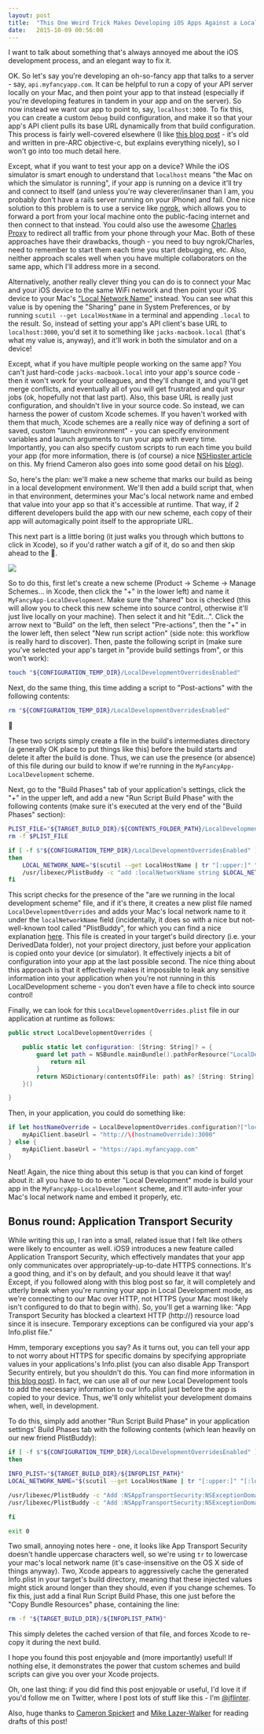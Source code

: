 ```yaml
---
layout: post
title:  "This One Weird Trick Makes Developing iOS Apps Against a Local Server Way Easier"
date:   2015-10-09 00:56:00
---
```


I want to talk about something that's always annoyed me about the iOS development process, and an elegant way to fix it.

OK. So let's say you're developing an oh-so-fancy app that talks to a server - say, `api.myfancyapp.com`. It can be helpful to run a copy of your API server locally on your Mac, and then point your app to that instead (especially if you're developing features in tandem in your app and on the server). So now instead we want our app to point to, say, `localhost:3000`. To fix this, you can create a custom `Debug` build configuration, and make it so that your app's API client pulls its base URL dynamically from that build configuration. This process is fairly well-covered elsewhere (I like [this blog post][0] - it's old and written in pre-ARC objective-c, but explains everything nicely), so I won't go into too much detail here.

Except, what if you want to test your app on a device? While the iOS simulator is smart enough to understand that `localhost` means "the Mac on which the simulator is running", if your app is running on a device it'll try and connect to itself (and unless you're way cleverer/insaner than I am, you probably don't have a rails server running on your iPhone) and fail. One nice solution to this problem is to use a service like [ngrok][1], which allows you to forward a port from your local machine onto the public-facing internet and then connect to that instead. You could also use the awesome [Charles Proxy][2] to redirect all traffic from your phone through your Mac. Both of these approaches have their drawbacks, though - you need to buy ngrok/Charles, need to remember to start them each time you start debugging, etc. Also, neither approach scales well when you have multiple collaborators on the same app, which I'll address more in a second.

Alternatively, another really clever thing you can do is to connect your Mac and your iOS device to the same WiFi network and then point your iOS device to your Mac's ["Local Network Name"][3] instead. You can see what this value is by opening the "Sharing" pane in System Preferences, or by running `scutil --get LocalHostName` in a terminal and appending `.local` to the result. So, instead of setting your app's API client's base URL to `localhost:3000`, you'd set it to something like `jacks-macbook.local` (that's what my value is, anyway), and it'll work in both the simulator and on a device!

Except, what if you have multiple people working on the same app? You can't just hard-code `jacks-macbook.local` into your app's source code - then it won't work for your colleagues, and they'll change it, and you'll get merge conflicts, and eventually all of you will get frustrated and quit your jobs (ok, hopefully not that last part). Also, this base URL is really just configuration, and shouldn't live in your source code. So instead, we can harness the power of custom Xcode schemes. If you haven't worked with them that much, Xcode schemes are a really nice way of defining a sort of saved, custom "launch environment" - you can specify environment variables and launch arguments to run your app with every time. Importantly, you can also specify custom scripts to run each time you build your app (for more information, there is (of course) a nice [NSHipster article][4] on this. My friend Cameron also goes into some good detail on his [blog][5]).

So, here's the plan: we'll make a new scheme that marks our build as being in a local development environment. We'll then add a build script that, when in that environment, determines your Mac's local network name and embed that value into your app so that it's accessible at runtime. That way, if 2 different developers build the app with our new scheme, each copy of their app will automagically point itself to the appropriate URL.

This next part is a little boring (it just walks you through which buttons to click in Xcode), so if you'd rather watch a gif of it, do so and then skip ahead to the 🐸.

<a href="/assets/letsmanagesomeschemes.gif" target="_blank"><div class='gif-container'><img src="/assets/letsmanagesomeschemes.gif"></div></a>

So to do this, first let's create a new scheme (Product → Scheme → Manage Schemes... in Xcode, then click the "+" in the lower left) and name it `MyFancyApp-LocalDevelopment`. Make sure the "shared" box is checked (this will allow you to check this new scheme into source control, otherwise it'll just live locally on your machine). Then select it and hit "Edit...". Click the arrow next to "Build" on the left, then select "Pre-actions", then the "+" in the lower left, then select "New run script action" (side note: this workflow is really hard to discover).  Then, paste the following script in (make sure you've selected your app's target in "provide build settings from", or this won't work):

```bash
touch "${CONFIGURATION_TEMP_DIR}/LocalDevelopmentOverridesEnabled"
```

Next, do the same thing, this time adding a script to "Post-actions" with the following contents:

```bash
rm "${CONFIGURATION_TEMP_DIR}/LocalDevelopmentOverridesEnabled"
```

🐸

These two scripts simply create a file in the build's intermediates directory (a generally OK place to put things like this) before the build starts and delete it after the build is done. Thus, we can use the presence (or absence) of this file during our build to know if we're running in the `MyFancyApp-LocalDevelopment` scheme.

Next, go to the "Build Phases" tab of your application's settings, click the "+" in the upper left, and add a new "Run Script Build Phase" with the following contents (make sure it's executed at the very end of the "Build Phases" section):

```bash
PLIST_FILE="${TARGET_BUILD_DIR}/${CONTENTS_FOLDER_PATH}/LocalDevelopmentOverrides.plist"
rm -f $PLIST_FILE

if [ -f $"${CONFIGURATION_TEMP_DIR}/LocalDevelopmentOverridesEnabled" ]
then
    LOCAL_NETWORK_NAME="$(scutil --get LocalHostName | tr "[:upper:]" "[:lower:]").local"
    /usr/libexec/PlistBuddy -c "add :localNetworkName string $LOCAL_NETWORK_NAME" $PLIST_FILE
fi
```

This script checks for the presence of the "are we running in the local development scheme" file, and if it's there, it creates a new plist file named `LocalDevelopmentOverrides` and adds your Mac's local network name to it under the `localNetworkName` field (incidentally, it does so with a nice but not-well-known tool called "PlistBuddy", for which you can find a nice explanation [here][6]. This file is created in your target's build directory (i.e. your DerivedData folder), not your project directory, just before your application is copied onto your device (or simulator). It effectively injects a bit of configuration into your app at the last possible second. The nice thing about this approach is that it effectively makes it impossible to leak any sensitive information into your application when you're not running in this LocalDevelopment scheme - you don't even have a file to check into source control!

Finally, we can look for this `LocalDevelopmentOverrides.plist` file in our application at runtime as follows:

```swift
public struct LocalDevelopmentOverrides {

    public static let configuration: [String: String]? = {
        guard let path = NSBundle.mainBundle().pathForResource("LocalDevelopmentOverrides", ofType: "plist") else {
            return nil
        }
        return NSDictionary(contentsOfFile: path) as? [String: String]
    }()

}
```

Then, in your application, you could do something like:

```swift
if let hostNameOverride = LocalDevelopmentOverrides.configuration?["localNetworkName"] {
    myApiClient.baseUrl = "http://\(hostnameOverride):3000"
} else {
    myApiClient.baseUrl = "https://api.myfancyapp.com"
}
```

Neat! Again, the nice thing about this setup is that you can kind of forget about it: all you have to do to enter "Local Development" mode is build your app in the `MyFancyApp-LocalDevelopment` scheme, and it'll auto-infer your Mac's local network name and embed it properly, etc.

Bonus round: Application Transport Security
---

While writing this up, I ran into a small, related issue that I felt like others were likely to encounter as well. iOS9 introduces a new feature called Application Transport Security, which effectively mandates that your app only communicates over appropriately-up-to-date HTTPS connections. It's a good thing, and it's on by default, and you should leave it that way! Except, if you followed along with this blog post so far, it will completely and utterly break when you're running your app in Local Development mode, as we're connecting to our Mac over HTTP, not HTTPS (your Mac most likely isn't configured to do that to begin with). So, you'll get a warning like: "App Transport Security has blocked a cleartext HTTP (http://) resource load since it is insecure. Temporary exceptions can be configured via your app's Info.plist file."

Hmm, temporary exceptions you say? As it turns out, you can tell your app to not worry about HTTPS for specific domains by specifying appropriate values in your applications's Info.plist (you can also disable App Transport Security entirely, but you shouldn't do this. You can find more information in [this blog post][7]). In fact, we can use all of our new Local Development tools to add the necessary information to our Info.plist just before the app is copied to your device. Thus, we'll only whitelist your development domains when, well, in development.

To do this, simply add another "Run Script Build Phase" in your application settings' Build Phases tab with the following contents (which lean heavily on our new friend PlistBuddy):

```bash
if [ -f $"${CONFIGURATION_TEMP_DIR}/LocalDevelopmentOverridesEnabled" ]
then

INFO_PLIST="${TARGET_BUILD_DIR}/${INFOPLIST_PATH}"
LOCAL_NETWORK_NAME="$(scutil --get LocalHostName | tr "[:upper:]" "[:lower:]").local"

/usr/libexec/PlistBuddy -c "Add :NSAppTransportSecurity:NSExceptionDomains:$LOCAL_NETWORK_NAME:NSIncludesSubdomains bool true" $INFO_PLIST
/usr/libexec/PlistBuddy -c "Add :NSAppTransportSecurity:NSExceptionDomains:$LOCAL_NETWORK_NAME:NSThirdPartyExceptionAllowsInsecureHTTPLoads bool true" $INFO_PLIST

fi

exit 0
```

Two small, annoying notes here - one, it looks like App Transport Security doesn't handle uppercase characters well, so we're using `tr` to lowercase your mac's local network name (it's case-insensitive on the OS X side of things anyway). Two, Xcode appears to aggressively cache the generated Info.plist in your target's build directory, meaning that these injected values might stick around longer than they should, even if you change schemes. To fix this, just add a final Run Script Build Phase, this one just before the "Copy Bundle Resources" phase, containing the line:

```bash
rm -f "${TARGET_BUILD_DIR}/${INFOPLIST_PATH}"
```

This simply deletes the cached version of that file, and forces Xcode to re-copy it during the next build.

I hope you found this post enjoyable and (more importantly) useful! If nothing else, it demonstrates the power that custom schemes and build scripts can give you over your Xcode projects.

Oh, one last thing: if you did find this post enjoyable or useful, I'd love it if you'd follow me on Twitter, where I post lots of stuff like this - I'm [@jflinter][8].

Also, huge thanks to [Cameron Spickert][9] and [Mike Lazer-Walker][10] for reading drafts of this post!

[0]: http://blog.carbonfive.com/2011/06/20/managing-ios-configurations-per-environment-in-xcode-4/
[1]: https://ngrok.com/
[2]: http://www.charlesproxy.com/
[3]: https://support.apple.com/kb/PH13790?locale=en_US
[4]: http://nshipster.com/launch-arguments-and-environment-variables/
[5]: http://cameronspickert.com/2014/02/18/custom-launch-arguments-and-environment-variables.html
[6]: http://fgimian.github.io/blog/2015/06/27/a-simple-plistbuddy-tutorial/
[7]: http://www.neglectedpotential.com/2015/06/working-with-apples-application-transport-security/
[8]: https://twitter.com/cameronspickert
[9]: https://twitter.com/cameronspickert
[10]: https://twitter.com/lazerwalker
